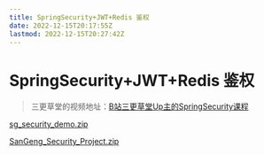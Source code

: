 ```yaml
---
title: SpringSecurity+JWT+Redis 鉴权
date: 2022-12-15T20:17:55Z
lastmod: 2022-12-15T20:27:42Z
---
```


# SpringSecurity+JWT+Redis 鉴权

> 三更草堂的视频地址：[B站三更草堂Up主的SpringSecurity课程](https://www.bilibili.com/video/BV1mm4y1X7Hc?p=1&vd_source=9fa1c174a9575ca04395e81ef65fd293)

[sg_security_demo.zip](assets/sg_security_demo-20221215202734-fzryv93.zip)

[SanGeng_Security_Project.zip](assets/SanGeng_Security_Project-20221215202741-wkn0uq6.zip)

‍
